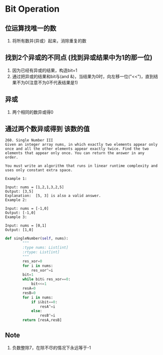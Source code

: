 # Bit Operation

## 位运算找唯一的数
1. 将所有数并(异或）起来，消除重复的数

## 找到2个异或的不同点 (找到异或结果中为1的那一位)
1. 因为已经有异或的结果，构造bit=1
2. 通过把异或的结果和bit与(and &)，当结果为0时，向左移一位("<<")，直到结果不为0(注意不为0不代表结果是1)

## 异或
1. 两个相同的数异或得0

## 通过两个数异或得到 该数的值
```
260. Single Number III
Given an integer array nums, in which exactly two elements appear only once and all the other elements appear exactly twice. Find the two elements that appear only once. You can return the answer in any order.

You must write an algorithm that runs in linear runtime complexity and uses only constant extra space.

Example 1:

Input: nums = [1,2,1,3,2,5]
Output: [3,5]
Explanation:  [5, 3] is also a valid answer.
Example 2:

Input: nums = [-1,0]
Output: [-1,0]
Example 3:

Input: nums = [0,1]
Output: [1,0]
```
```python
def singleNumber(self, nums):
        """
        :type nums: List[int]
        :rtype: List[int]
        """
        res_xor=0
        for i in nums:
            res_xor^=i
        bit=1
        while bit& res_xor==0:
            bit<<=1
        resA=0
        resB=0
        for i in nums:
            if i&bit==0:
                resA^=i
            else:
                resB^=i
        return [resA,resB]
```


## Note
1. 负数整除7，在除不尽的情况下永远等于-1

